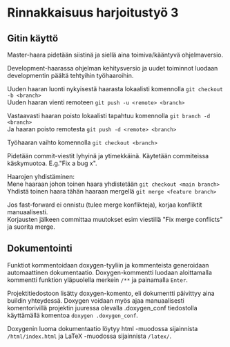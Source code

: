 # Rinnakkaisuus harjoitustyö 3

## Gitin käyttö
Master-haara pidetään siistinä ja siellä aina toimiva/kääntyvä ohjelmaversio.

Development-haarassa ohjelman kehitysversio ja uudet toiminnot luodaan developmentin päältä tehtyihin työhaaroihin.

Uuden haaran luonti nykyisestä haarasta lokaalisti komennolla `git checkout -b <branch>`  
Uuden haaran vienti remoteen `git push -u <remote> <branch>`

Vastaavasti haaran poisto lokaalisti tapahtuu komennolla `git branch -d <branch>`  
Ja haaran poisto remotesta `git push -d <remote> <branch>`

Työhaaran vaihto komennolla `git checkout <branch>`

Pidetään commit-viestit lyhyinä ja ytimekkäinä. Käytetään commiteissa käskymuotoa. E.g."Fix a bug x".

Haarojen yhdistäminen:  
Mene haaraan johon toinen haara yhdistetään `git checkout <main branch>`  
Yhdistä toinen haara tähän haaraan mergellä `git merge <feature branch>`

Jos fast-forward ei onnistu (tulee merge konflikteja), korjaa konfliktit manuaalisesti.  
Korjausten jälkeen committaa muutokset esim viestillä "Fix merge conflicts" ja suorita merge.

## Dokumentointi
Funktiot kommentoidaan doxygen-tyyliin ja kommenteista generoidaan automaattinen dokumentaatio.
Doxygen-kommentti luodaan aloittamalla kommentti funktion yläpuolella merkein `/**` ja painamalla `Enter`.

Projektitiedostoon lisätty doxygen-komento, eli	dokumentti päivittyy aina buildin yhteydessä.
Doxygen voidaan myös ajaa manuaalisesti komentorivillä projektin juuressa olevalla .doxygen_conf tiedostolla käyttämällä komentoa `doxygen .doxygen_conf`.

Doxygenin luoma dokumentaatio löytyy html -muodossa sijainnista `/html/index.html` ja LaTeX -muodossa sijainnista `/latex/`.
